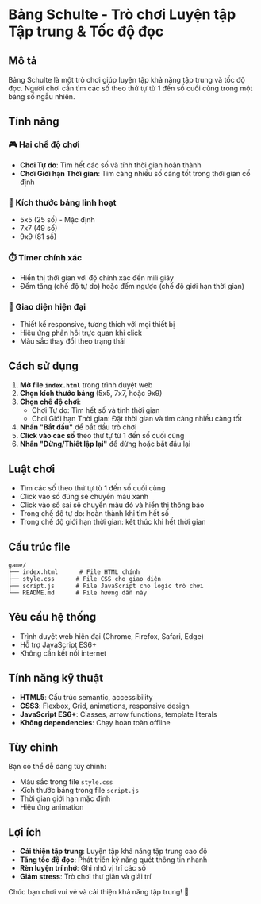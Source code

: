 # Bảng Schulte - Trò chơi Luyện tập Tập trung & Tốc độ đọc

## Mô tả
Bảng Schulte là một trò chơi giúp luyện tập khả năng tập trung và tốc độ đọc. Người chơi cần tìm các số theo thứ tự từ 1 đến số cuối cùng trong một bảng số ngẫu nhiên.

## Tính năng

### 🎮 Hai chế độ chơi
- **Chơi Tự do**: Tìm hết các số và tính thời gian hoàn thành
- **Chơi Giới hạn Thời gian**: Tìm càng nhiều số càng tốt trong thời gian cố định

### 📏 Kích thước bảng linh hoạt
- 5x5 (25 số) - Mặc định
- 7x7 (49 số) 
- 9x9 (81 số)

### ⏱️ Timer chính xác
- Hiển thị thời gian với độ chính xác đến mili giây
- Đếm tăng (chế độ tự do) hoặc đếm ngược (chế độ giới hạn thời gian)

### 🎨 Giao diện hiện đại
- Thiết kế responsive, tương thích với mọi thiết bị
- Hiệu ứng phản hồi trực quan khi click
- Màu sắc thay đổi theo trạng thái

## Cách sử dụng

1. **Mở file `index.html`** trong trình duyệt web
2. **Chọn kích thước bảng** (5x5, 7x7, hoặc 9x9)
3. **Chọn chế độ chơi**:
   - Chơi Tự do: Tìm hết số và tính thời gian
   - Chơi Giới hạn Thời gian: Đặt thời gian và tìm càng nhiều càng tốt
4. **Nhấn "Bắt đầu"** để bắt đầu trò chơi
5. **Click vào các số** theo thứ tự từ 1 đến số cuối cùng
6. **Nhấn "Dừng/Thiết lập lại"** để dừng hoặc bắt đầu lại

## Luật chơi

- Tìm các số theo thứ tự từ 1 đến số cuối cùng
- Click vào số đúng sẽ chuyển màu xanh
- Click vào số sai sẽ chuyển màu đỏ và hiển thị thông báo
- Trong chế độ tự do: hoàn thành khi tìm hết số
- Trong chế độ giới hạn thời gian: kết thúc khi hết thời gian

## Cấu trúc file

```
game/
├── index.html      # File HTML chính
├── style.css      # File CSS cho giao diện
├── script.js      # File JavaScript cho logic trò chơi
└── README.md      # File hướng dẫn này
```

## Yêu cầu hệ thống

- Trình duyệt web hiện đại (Chrome, Firefox, Safari, Edge)
- Hỗ trợ JavaScript ES6+
- Không cần kết nối internet

## Tính năng kỹ thuật

- **HTML5**: Cấu trúc semantic, accessibility
- **CSS3**: Flexbox, Grid, animations, responsive design
- **JavaScript ES6+**: Classes, arrow functions, template literals
- **Không dependencies**: Chạy hoàn toàn offline

## Tùy chỉnh

Bạn có thể dễ dàng tùy chỉnh:
- Màu sắc trong file `style.css`
- Kích thước bảng trong file `script.js`
- Thời gian giới hạn mặc định
- Hiệu ứng animation

## Lợi ích

- **Cải thiện tập trung**: Luyện tập khả năng tập trung cao độ
- **Tăng tốc độ đọc**: Phát triển kỹ năng quét thông tin nhanh
- **Rèn luyện trí nhớ**: Ghi nhớ vị trí các số
- **Giảm stress**: Trò chơi thư giãn và giải trí

Chúc bạn chơi vui vẻ và cải thiện khả năng tập trung! 🎯
